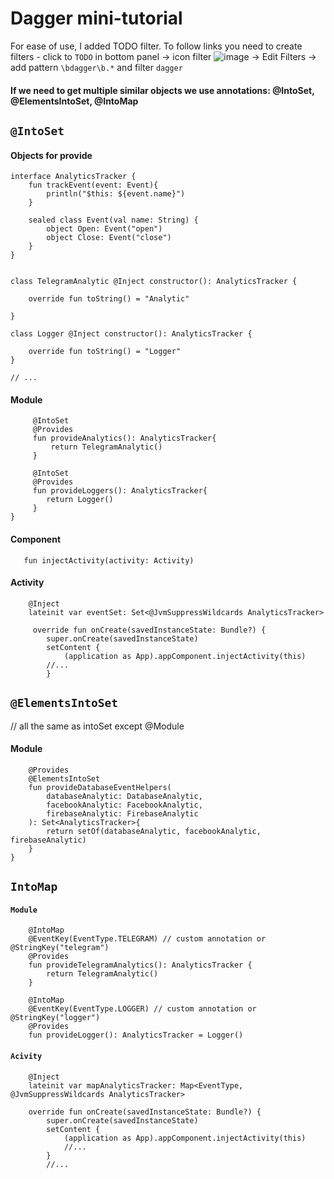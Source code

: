 # Dagger mini-tutorial

For ease of use, I added TODO filter. To follow links you need to create filters -
 click to `TODO` in bottom panel -> icon filter ![image](https://user-images.githubusercontent.com/121166010/214673108-b36497d7-85a4-4086-8beb-c6e8dbe297ad.png) -> Edit Filters -> add pattern `\bdagger\b.*` and filter `dagger` 


#### If we need to get multiple similar objects we use annotations: @IntoSet, @ElementsIntoSet, @IntoMap

## `@IntoSet` 

#### Objects for provide
```
interface AnalyticsTracker {
    fun trackEvent(event: Event){
        println("$this: ${event.name}")
    }

    sealed class Event(val name: String) {
        object Open: Event("open")
        object Close: Event("close")
    }
}


class TelegramAnalytic @Inject constructor(): AnalyticsTracker {

    override fun toString() = "Analytic"

}

class Logger @Inject constructor(): AnalyticsTracker {

    override fun toString() = "Logger"
}

// ...
```

#### Module
```
     @IntoSet
     @Provides
     fun provideAnalytics(): AnalyticsTracker{
         return TelegramAnalytic()
     }

     @IntoSet
     @Provides
     fun provideLoggers(): AnalyticsTracker{
        return Logger()
     }
}
```

#### Component
```
   fun injectActivity(activity: Activity)
```

#### Activity
```
    @Inject
    lateinit var eventSet: Set<@JvmSuppressWildcards AnalyticsTracker>
    
     override fun onCreate(savedInstanceState: Bundle?) {
        super.onCreate(savedInstanceState)
        setContent {
            (application as App).appComponent.injectActivity(this)
        //... 
        }
```

## `@ElementsIntoSet`

// all the same as intoSet except @Module
#### Module
```
    @Provides
    @ElementsIntoSet
    fun provideDatabaseEventHelpers(
        databaseAnalytic: DatabaseAnalytic,
        facebookAnalytic: FacebookAnalytic,
        firebaseAnalytic: FirebaseAnalytic
    ): Set<AnalyticsTracker>{
        return setOf(databaseAnalytic, facebookAnalytic, firebaseAnalytic)
    }
}
```

## `IntoMap`

#### `Module`
```
    @IntoMap
    @EventKey(EventType.TELEGRAM) // custom annotation or @StringKey("telegram")
    @Provides
    fun provideTelegramAnalytics(): AnalyticsTracker {
        return TelegramAnalytic()
    }

    @IntoMap
    @EventKey(EventType.LOGGER) // custom annotation or @StringKey("logger")
    @Provides
    fun provideLogger(): AnalyticsTracker = Logger()
```

#### `Acivity`
```
    @Inject
    lateinit var mapAnalyticsTracker: Map<EventType, @JvmSuppressWildcards AnalyticsTracker>
    
    override fun onCreate(savedInstanceState: Bundle?) {
        super.onCreate(savedInstanceState)
        setContent {    
            (application as App).appComponent.injectActivity(this)
            //...
        }
        //...
```

